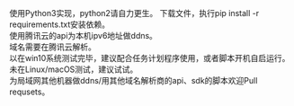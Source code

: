 使用Python3实现，python2请自力更生。
下载文件，执行pip install -r requirements.txt安装依赖。   
使用腾讯云的api为本机ipv6地址做ddns。    
域名需要在腾讯云解析。   
以在win10系统测试完毕，建议配合任务计划程序使用，或者脚本开机自启运行。  
未在Linux/macOS测试，建议试试。   
为局域网其他机器做ddns/用其他域名解析商的api、sdk的脚本欢迎Pull requsets。   
